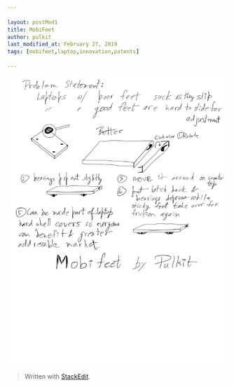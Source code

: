 ```yaml
---

layout: postMod1
title: MobiFeet
author: pulkit
last_modified_at: February 27, 2019
tags: [mobifeet,laptop,innovation,patents]

---
```


<img src="https://github.com/learnwell/learnwell.github.io/raw/master/assets/img/MobiFeet.2.png"/>

> Written with [StackEdit](https://stackedit.io/).
<!--stackedit_data:
eyJoaXN0b3J5IjpbMTI0ODE0Njc3LDczMDk5ODExNl19
-->